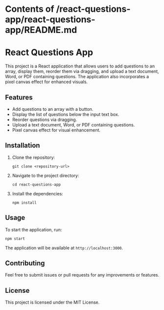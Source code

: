# Contents of /react-questions-app/react-questions-app/README.md

# React Questions App

This project is a React application that allows users to add questions to an array, display them, reorder them via dragging, and upload a text document, Word, or PDF containing questions. The application also incorporates a pixel canvas effect for enhanced visuals.

## Features

- Add questions to an array with a button.
- Display the list of questions below the input text box.
- Reorder questions via dragging.
- Upload a text document, Word, or PDF containing questions.
- Pixel canvas effect for visual enhancement.

## Installation

1. Clone the repository:
   ```
   git clone <repository-url>
   ```

2. Navigate to the project directory:
   ```
   cd react-questions-app
   ```

3. Install the dependencies:
   ```
   npm install
   ```

## Usage

To start the application, run:
```
npm start
```

The application will be available at `http://localhost:3000`.

## Contributing

Feel free to submit issues or pull requests for any improvements or features.

## License

This project is licensed under the MIT License.